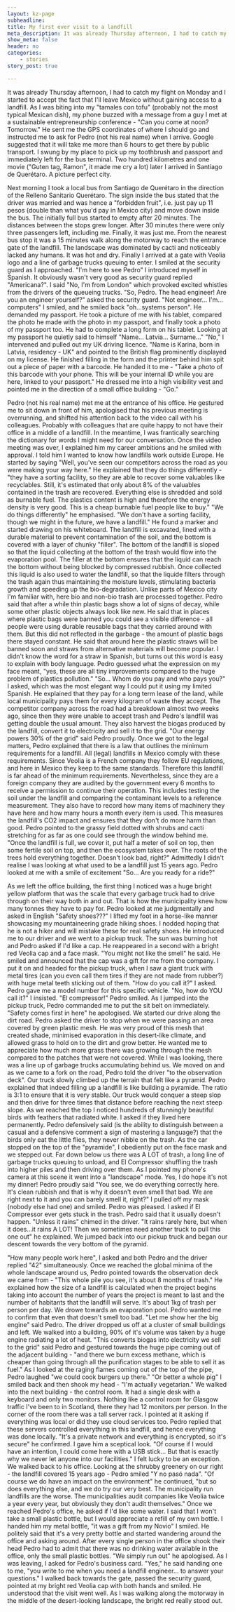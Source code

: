 ```yaml
---
layout: kz-page
subheadline: 
title: My first ever visit to a landfill
meta_description: It was already Thursday afternoon, I had to catch my flight on Monday and I started to accept the fact that I'll leave Mexico without gaining access to a landfill. As I was biting into my "tamales con tofu" (probably not the most typical Mexican dish), my phone buzzed with a message from a guy I met at a sustainable entrepreneurship conference - "Can you come at noon? Tomorrow." He sent me the GPS coordinates of where I should go and instructed me to ask for Pedro when I arrive.
show_meta: false
header: no
categories:
    - stories
story_post: true

---
```


It was already Thursday afternoon, I had to catch my flight on Monday and I started to accept the fact that I'll leave Mexico without gaining access to a landfill. As I was biting into my "tamales con tofu" (probably not the most typical Mexican dish), my phone buzzed with a message from a guy I met at a sustainable entrepreneurship conference - "Can you come at noon? Tomorrow." He sent me the GPS coordinates of where I should go and instructed me to ask for Pedro (not his real name) when I arrive. Google suggested that it will take me more than 6 hours to get there by public transport. I swung by my place to pick up my toothbrush and passport and immediately left for the bus terminal. Two hundred kilometres and one movie ("Guten tag, Ramon", it made me cry a lot) later I arrived in Santiago de Querétaro. A picture perfect city.

Next morning I took a local bus from Santiago de Querétaro in the direction of the Relleno Sanitario Querétaro. The sign inside the bus stated that the driver was married and was hence a "forbidden fruit", i.e. just pay up 11 pesos (double than what you'd pay in Mexico city) and move down inside the bus. The initially full bus started to empty after 20 minutes. The distances between the stops grew longer. After 30 minutes there were only three passengers left, including me. Finally, it was just me. From the nearest bus stop it was a 15 minutes walk along the motorway to reach the entrance gate of the landfill. The landscape was dominated by cacti and noticeably lacked any humans. It was hot and dry. Finally I arrived at a gate with Veolia logo and a line of garbage trucks queuing to enter. I smiled at the security guard as I approached. "I'm here to see Pedro" I introduced myself in Spanish. It obviously wasn't very good as security guard replied "Americana?". I said "No, I'm from London" which provoked excited whistles from the drivers of the queueing trucks. "So, Pedro. The head engineer! Are you an engineer yourself?" asked the security guard. "Not engineer... I'm... computers" I smiled, and he smiled back "oh...systems person". He demanded my passport. He took a picture of me with his tablet, compared the photo he made with the photo in my passport, and finally took a photo of my passport too. He had to complete a long form on his tablet. Looking at my passport he quietly said to himself "Name... Latvia... Surname..." "No," I intervened and pulled out my UK driving licence. "Name is Karina, born in Latvia, residency - UK" and pointed to the British flag prominently displayed on my license. He finished filling in the form and the printer behind him spit out a piece of paper with a barcode. He handed it to me - "Take a photo of this barcode with your phone. This will be your internal ID while you are here, linked to your passport." He dressed me into a high visibility vest and pointed me in the direction of a small office building - "Go."

Pedro (not his real name) met me at the entrance of his office. He gestured me to sit down in front of him, apologised that his previous meeting is overrunning, and shifted his attention back to the video call with his colleagues. Probably with colleagues that are quite happy to not have their office in a middle of a landfill. In the meantime, I was frantically searching the dictionary for words I might need for our conversation. Once the video meeting was over, I explained him my career ambitions and he smiled with approval. I told him I wanted to know how landfills work outside Europe. He started by saying "Well, you've seen our competitors across the road as you were making your way here." He explained that they do things differently - "they have a sorting facility, so they are able to recover some valuables like recyclables. Still, it's estimated that only about 8% of the valuables contained in the trash are recovered. Everything else is shredded and sold as burnable fuel. The plastics content is high and therefore the energy density is very good. This is a cheap burnable fuel people like to buy." "We do things differently" he emphasised. "We don't have a sorting facility, though we might in the future, we have a landfill." He found a marker and started drawing on his whiteboard. The landfill is excavated, lined with a durable material to prevent contamination of the soil, and the bottom is covered with a layer of chunky "filler". The bottom of the landfill is sloped so that the liquid collecting at the bottom of the trash would flow into the evaporation pool. The filler at the bottom ensures that the liquid can reach the bottom without being blocked by compressed rubbish. Once collected this liquid is also used to water the landfill, so that the liquide filters through the trash again thus maintaining the moisture levels, stimulating bacteria growth and speeding up the bio-degradation. Unlike parts of Mexico city I'm familiar with, here bio and non-bio trash are processed together. Pedro said that after a while thin plastic bags show a lot of signs of decay, while some other plastic objects always look like new. He said that in places where plastic bags were banned you could see a visible difference - all people were using durable reusable bags that they carried around with them. But this did not reflected in the garbage - the amount of plastic bags there stayed constant. He said that around here the plastic straws will be banned soon and straws from alternative materials will become popular. I didn't know the word for a straw in Spanish, but turns out this word is easy to explain with body language. Pedro guessed what the expression on my face meant, "yes, these are all tiny improvements compared to the huge problem of plastics pollution." "So... Whom do you pay and who pays you?" I asked, which was the most elegant way I could put it using my limited Spanish. He explained that they pay for a long term lease of the land, while local municipality pays them for every kilogram of waste they accept. The competitor company across the road had a breakdown almost two weeks ago, since then they were unable to accept trash and Pedro's landfill was getting double the usual amount. They also harvest the biogas produced by the landfill, convert it to electricity and sell it to the grid. "Our energy powers 30% of the grid" said Pedro proudly. Once we got to the legal matters, Pedro explained that there is a law that outlines the minimum requirements for a landfill. All (legal) landfills in Mexico comply with these requirements. Since Veolia is a French company they follow EU regulations, and here in Mexico they keep to the same standards. Therefore this landfill is far ahead of the minimum requirements. Nevertheless, since they are a foreign company they are audited by the government every 6 months to receive a permission to continue their operation. This includes testing the soil under the landfill and comparing the contaminant levels to a reference measurement. They also have to record how many items of machinery they have here and how many hours a month every item is used. This measures the landfill's CO2 impact and ensures that they don't do more harm than good. Pedro pointed to the grassy field dotted with shrubs and cacti stretching for as far as one could see through the window behind me. "Once the landfill is full, we cover it, put half a meter of soil on top, then some fertile soil on top, and then the ecosystem takes over. The roots of the trees hold everything together. Doesn't look bad, right?" Admittedly I didn't realise I was looking at what used to be a landfill just 15 years ago. Pedro looked at me with a smile of excitement "So... Are you ready for a ride?"

As we left the office building, the first thing I noticed was a huge bright yellow platform that was the scale that every garbage truck had to drive through on their way both in and out. That is how the municipality knew how many tonnes they have to pay for. Pedro looked at me judgmentally and asked in English "Safety shoes???" I lifted my foot in a horse-like manner showcasing my mountaineering grade hiking shoes. I nodded hoping that he is not a hiker and will mistake these for real safety shoes. He introduced me to our driver and we went to a pickup truck. The sun was burning hot and Pedro asked if I'd like a cap. He reappeared in a second with a bright red Veolia cap and a face mask. "You might not like the smell" he said. He smiled and announced that the cap was a gift for me from the company. I put it on and headed for the pickup truck, when I saw a giant truck with metal tires (can you even call them tires if they are not made from rubber?) with huge metal teeth sticking out of them. "How do you call it?" I asked. Pedro gave me a model number for this specific vehicle. "No, how do YOU call it?" I insisted. "El compressor!" Pedro smiled. As I jumped into the pickup truck, Pedro commanded me to put the sit belt on immediately. "Safety comes first in here" he apologised. We started our drive along the dirt road. Pedro asked the driver to stop when we were passing an area covered by green plastic mesh. He was very proud of this mesh that created shade, minimised evaporation in this desert-like climate, and allowed grass to hold on to the dirt and grow better. He wanted me to appreciate how much more grass there was growing through the mesh compared to the patches that were not covered. While I was looking, there was a line up of garbage trucks accumulating behind us. We moved on and as we came to a fork on the road, Pedro told the driver "to the observation deck". Our truck slowly climbed up the terrain that felt like a pyramid. Pedro explained that indeed filling up a landfill is like building a pyramide. The ratio is 3:1 to ensure that it is very stable. Our truck would conquer a steep slop and then drive for three times that distance before reaching the next steep slope. As we reached the top I noticed hundreds of stunningly beautiful birds with feathers that radiated white. I asked if they lived here permanently. Pedro defensively said (is the ability to distinguish between a casual and a defensive comment a sign of mastering a language?) that the birds only eat the little flies, they never nibble on the trash. As the car stopped on the top of the "pyramide", I obediently put on the face mask and we stepped out. Far down below us there was A LOT of trash, a long line of garbage trucks queuing to unload, and El Compressor shuffling the trash into higher piles and then driving over them. As I pointed my phone's camera at this scene it went into a "landscape" mode. Yes, I do hope it's not my dinner! Pedro proudly said "You see, we do everything correctly here. It's clean rubbish and that is why it doesn't even smell that bad. We are right next to it and you can barely smell it, right?" I pulled off my mask (nobody else had one) and smiled. Pedro was pleased. I asked if El Compressor ever gets stuck in the trash. Pedro said that it usually doesn't happen. "Unless it rains" chimed in the driver. "It rains rarely here, but when it does...it rains A LOT! Then we sometimes need another truck to pull this one out" he explained. We jumped back into our pickup truck and began our descent towards the very bottom of the pyramid.

"How many people work here", I asked and both Pedro and the driver replied "42" simultaneously. Once we reached the global minima of the whole landscape around us, Pedro pointed towards the observation deck we came from - "This whole pile you see, it's about 8 months of trash." He explained how the size of a landfill is calculated when the project begins taking into account the number of years the project is meant to last  and the number of habitants that the landfill will serve. It's about 1kg of trash per person per day. We drowe towards an evaporation pool. Pedro wanted me to confirm that even that doesn't smell too bad. "Let me show her the big engine" said Pedro. The driver dropped us off at a cluster of small buildings and left. We walked into a building, 90% of it's volume was taken by a huge engine radiating a lot of heat. "This converts biogas into electricity we sell to the grid" said Pedro and gestured towards the huge pipe coming out of the adjacent building - "and there we burn excess methane, which is cheaper than going through all the purification stages to be able to sell it as fuel." As I looked at the raging flames coming out of the top of the pipe, Pedro laughed "we could cook burgers up there." "Or better a whole pig" I smiled back and then shook my head - "I'm actually vegetarian." We walked into the next building - the control room. It had a single desk with a keyboard and only two monitors. Nothing like a control room for Glasgow traffic I've been to in Scotland, there they had 12 monitors per person. In the corner of the room there was a tall server rack. I pointed at it asking if everything was local or did they use cloud services too. Pedro replied that these servers controlled everything in this landfill, and hence everything was done locally. "It's a private network and everything is encrypted, so it's secure" he confirmed. I gave him a sceptical look. "Of course if I would have an intention, I could come here with a USB stick... But that is exactly why we never let anyone into our facilities." I felt lucky to be an exception. We walked back to his office. Looking at the shrubby greenery on our right - the landfill covered 15 years ago - Pedro smiled "Y no pasó nada". "Of course we do have an impact on the environment" he continued, "but so does everything else, and we do try our very best. The municipality run landfills are the worse. The municipalities audit companies like Veolia twice a year every year, but obviously they don't audit themselves." Once we reached Pedro's office, he asked if I'd like some water. I said that I won't take a small plastic bottle, but I would appreciate a refill of my own bottle. I handed him my metal bottle, "it was a gift from my Novio" I smiled. He politely said that it's a very pretty bottle and started wandering around the office and asking around. After every single person in the office shook their head Pedro had to admit that there was no drinking water available in the office, only the small plastic bottles. "We simply run out" he apologised. As I was leaving, I asked for Pedro's business card. "Yes," he said handing one to me, "you write to me when you need a landfill engineer... to answer your questions." I walked back towards the gate, passed the security guard, pointed at my bright red Veolia cap with both hands and smiled. He understood that the visit went well. As I was walking along the motorway in the middle of the desert-looking landscape, the bright red really stood out.